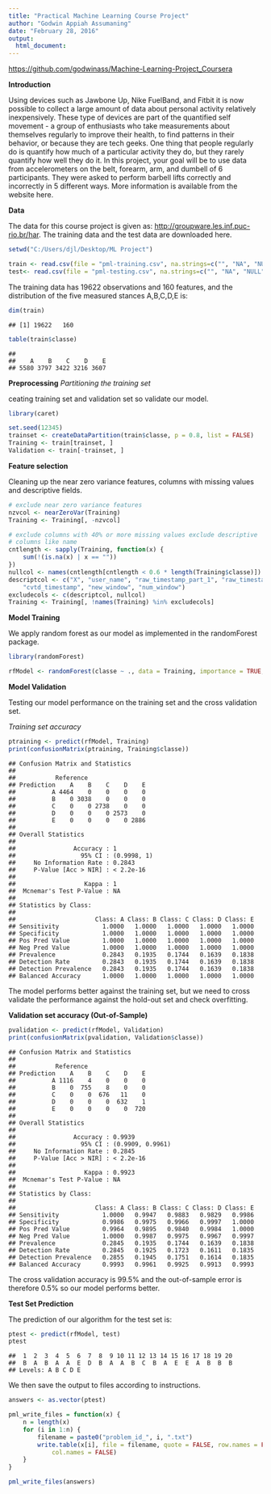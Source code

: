 ```yaml
---
title: "Practical Machine Learning Course Project"
author: "Godwin Appiah Assumaning"
date: "February 28, 2016"
output: 
  html_document: 
---
```


https://github.com/godwinass/Machine-Learning-Project_Coursera

**Introduction**

Using devices such as Jawbone Up, Nike FuelBand, and Fitbit it is now possible to collect a large amount of data about personal activity relatively inexpensively. These type of devices are part of the quantified self movement - a group of enthusiasts who take measurements about themselves regularly to improve their health, to find patterns in their behavior, or because they are tech geeks. One thing that people regularly do is quantify how much of a particular activity they do, but they rarely quantify how well they do it. In this project, your goal will be to use data from accelerometers on the belt, forearm, arm, and dumbell of 6 participants. They were asked to perform barbell lifts correctly and incorrectly in 5 different ways. More information is available from the website here.

**Data**

The data for this course project is given as: http://groupware.les.inf.puc-rio.br/har. The training data and the test data are downloaded here.


```r
setwd("C:/Users/djl/Desktop/ML Project")

train <- read.csv(file = "pml-training.csv", na.strings=c("", "NA", "NULL"))
test<- read.csv(file = "pml-testing.csv", na.strings=c("", "NA", "NULL"))
```

The training data has 19622 observations and 160 features, and the distribution of the five measured stances A,B,C,D,E is:


```r
dim(train)
```

```
## [1] 19622   160
```


```r
table(train$classe)
```

```
## 
##    A    B    C    D    E 
## 5580 3797 3422 3216 3607
```

**Preprocessing**
*Partitioning the training set*

ceating training set and validation set so validate our model.


```r
library(caret)
```


```r
set.seed(12345)
trainset <- createDataPartition(train$classe, p = 0.8, list = FALSE)
Training <- train[trainset, ]
Validation <- train[-trainset, ]
```

**Feature selection**

Cleaning up the near zero variance features, columns with missing values and descriptive fields.


```r
# exclude near zero variance features
nzvcol <- nearZeroVar(Training)
Training <- Training[, -nzvcol]

# exclude columns with 40% or more missing values exclude descriptive
# columns like name 
cntlength <- sapply(Training, function(x) {
    sum(!(is.na(x) | x == ""))
})
nullcol <- names(cntlength[cntlength < 0.6 * length(Training$classe)])
descriptcol <- c("X", "user_name", "raw_timestamp_part_1", "raw_timestamp_part_2", 
    "cvtd_timestamp", "new_window", "num_window")
excludecols <- c(descriptcol, nullcol)
Training <- Training[, !names(Training) %in% excludecols]
```

**Model Training**

We apply random forest as our model as implemented in the randomForest package.


```r
library(randomForest)

rfModel <- randomForest(classe ~ ., data = Training, importance = TRUE, ntrees = 10)
```

**Model Validation**

Testing our model performance on the training set and the cross validation set.

*Training set accuracy*


```r
ptraining <- predict(rfModel, Training)
print(confusionMatrix(ptraining, Training$classe))
```

```
## Confusion Matrix and Statistics
## 
##           Reference
## Prediction    A    B    C    D    E
##          A 4464    0    0    0    0
##          B    0 3038    0    0    0
##          C    0    0 2738    0    0
##          D    0    0    0 2573    0
##          E    0    0    0    0 2886
## 
## Overall Statistics
##                                      
##                Accuracy : 1          
##                  95% CI : (0.9998, 1)
##     No Information Rate : 0.2843     
##     P-Value [Acc > NIR] : < 2.2e-16  
##                                      
##                   Kappa : 1          
##  Mcnemar's Test P-Value : NA         
## 
## Statistics by Class:
## 
##                      Class: A Class: B Class: C Class: D Class: E
## Sensitivity            1.0000   1.0000   1.0000   1.0000   1.0000
## Specificity            1.0000   1.0000   1.0000   1.0000   1.0000
## Pos Pred Value         1.0000   1.0000   1.0000   1.0000   1.0000
## Neg Pred Value         1.0000   1.0000   1.0000   1.0000   1.0000
## Prevalence             0.2843   0.1935   0.1744   0.1639   0.1838
## Detection Rate         0.2843   0.1935   0.1744   0.1639   0.1838
## Detection Prevalence   0.2843   0.1935   0.1744   0.1639   0.1838
## Balanced Accuracy      1.0000   1.0000   1.0000   1.0000   1.0000
```

The model performs better against the training set, but we need to cross validate the performance against the hold-out set and check overfitting.

**Validation set accuracy (Out-of-Sample)**


```r
pvalidation <- predict(rfModel, Validation)
print(confusionMatrix(pvalidation, Validation$classe))
```

```
## Confusion Matrix and Statistics
## 
##           Reference
## Prediction    A    B    C    D    E
##          A 1116    4    0    0    0
##          B    0  755    8    0    0
##          C    0    0  676   11    0
##          D    0    0    0  632    1
##          E    0    0    0    0  720
## 
## Overall Statistics
##                                           
##                Accuracy : 0.9939          
##                  95% CI : (0.9909, 0.9961)
##     No Information Rate : 0.2845          
##     P-Value [Acc > NIR] : < 2.2e-16       
##                                           
##                   Kappa : 0.9923          
##  Mcnemar's Test P-Value : NA              
## 
## Statistics by Class:
## 
##                      Class: A Class: B Class: C Class: D Class: E
## Sensitivity            1.0000   0.9947   0.9883   0.9829   0.9986
## Specificity            0.9986   0.9975   0.9966   0.9997   1.0000
## Pos Pred Value         0.9964   0.9895   0.9840   0.9984   1.0000
## Neg Pred Value         1.0000   0.9987   0.9975   0.9967   0.9997
## Prevalence             0.2845   0.1935   0.1744   0.1639   0.1838
## Detection Rate         0.2845   0.1925   0.1723   0.1611   0.1835
## Detection Prevalence   0.2855   0.1945   0.1751   0.1614   0.1835
## Balanced Accuracy      0.9993   0.9961   0.9925   0.9913   0.9993
```

The cross validation accuracy is 99.5% and the out-of-sample error is therefore 0.5% so our model performs better.

**Test Set Prediction**

The prediction of our algorithm for the test set is:


```r
ptest <- predict(rfModel, test)
ptest
```

```
##  1  2  3  4  5  6  7  8  9 10 11 12 13 14 15 16 17 18 19 20 
##  B  A  B  A  A  E  D  B  A  A  B  C  B  A  E  E  A  B  B  B 
## Levels: A B C D E
```

We then save the output to files according to instructions.


```r
answers <- as.vector(ptest)

pml_write_files = function(x) {
    n = length(x)
    for (i in 1:n) {
        filename = paste0("problem_id_", i, ".txt")
        write.table(x[i], file = filename, quote = FALSE, row.names = FALSE, 
            col.names = FALSE)
    }
}

pml_write_files(answers)
```







